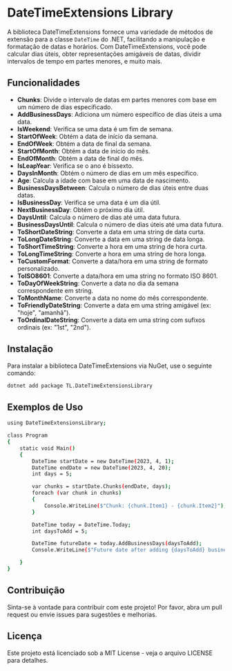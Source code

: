 ﻿# DateTimeExtensions Library

A biblioteca DateTimeExtensions fornece uma variedade de métodos de extensão para a classe `DateTime` do .NET, facilitando a manipulação e formatação de datas e horários. Com DateTimeExtensions, você pode calcular dias úteis, obter representações amigáveis de datas, dividir intervalos de tempo em partes menores, e muito mais.

## Funcionalidades

- **Chunks**: Divide o intervalo de datas em partes menores com base em um número de dias especificado.
- **AddBusinessDays**: Adiciona um número específico de dias úteis a uma data.
- **IsWeekend**: Verifica se uma data é um fim de semana.
- **StartOfWeek**: Obtém a data de início da semana.
- **EndOfWeek**: Obtém a data de final da semana.
- **StartOfMonth**: Obtém a data de início do mês.
- **EndOfMonth**: Obtém a data de final do mês.
- **IsLeapYear**: Verifica se o ano é bissexto.
- **DaysInMonth**: Obtém o número de dias em um mês específico.
- **Age**: Calcula a idade com base em uma data de nascimento.
- **BusinessDaysBetween**: Calcula o número de dias úteis entre duas datas.
- **IsBusinessDay**: Verifica se uma data é um dia útil.
- **NextBusinessDay**: Obtém o próximo dia útil.
- **DaysUntil**: Calcula o número de dias até uma data futura.
- **BusinessDaysUntil**: Calcula o número de dias úteis até uma data futura.
- **ToShortDateString**: Converte a data em uma string de data curta.
- **ToLongDateString**: Converte a data em uma string de data longa.
- **ToShortTimeString**: Converte a hora em uma string de hora curta.
- **ToLongTimeString**: Converte a hora em uma string de hora longa.
- **ToCustomFormat**: Converte a data/hora em uma string de formato personalizado.
- **ToISO8601**: Converte a data/hora em uma string no formato ISO 8601.
- **ToDayOfWeekString**: Converte a data no dia da semana correspondente em string.
- **ToMonthName**: Converte a data no nome do mês correspondente.
- **ToFriendlyDateString**: Converte a data em uma string amigável (ex: "hoje", "amanhã").
- **ToOrdinalDateString**: Converte a data em uma string com sufixos ordinais (ex: "1st", "2nd").

## Instalação

Para instalar a biblioteca DateTimeExtensions via NuGet, use o seguinte comando:

```sh
dotnet add package TL.DateTimeExtensionsLibrary
```

## Exemplos de Uso


```sh
using DateTimeExtensionsLibrary;

class Program
{
    static void Main()
    {
        DateTime startDate = new DateTime(2023, 4, 1);
        DateTime endDate = new DateTime(2023, 4, 20);
        int days = 5;

        var chunks = startDate.Chunks(endDate, days);
        foreach (var chunk in chunks)
        {
            Console.WriteLine($"Chunk: {chunk.Item1} - {chunk.Item2}");
        }

        DateTime today = DateTime.Today;
        int daysToAdd = 5;

        DateTime futureDate = today.AddBusinessDays(daysToAdd);
        Console.WriteLine($"Future date after adding {daysToAdd} business days: {futureDate}");

    }
}

 ```          

## Contribuição
Sinta-se à vontade para contribuir com este projeto! Por favor, abra um pull request ou envie issues para sugestões e melhorias.

## Licença
Este projeto está licenciado sob a MIT License - veja o arquivo LICENSE para detalhes.